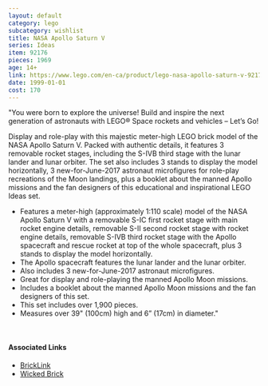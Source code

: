 ```yaml
---
layout: default
category: lego
subcategory: wishlist
title: NASA Apollo Saturn V
series: Ideas
item: 92176
pieces: 1969
age: 14+
link: https://www.lego.com/en-ca/product/lego-nasa-apollo-saturn-v-92176
date: 1999-01-01
cost: 170
---
```


"You were born to explore the universe! Build and inspire the next generation of astronauts with LEGO® Space rockets and vehicles – Let’s Go!

Display and role-play with this majestic meter-high LEGO brick model of the NASA Apollo Saturn V. Packed with authentic details, it features 3 removable rocket stages, including the S-IVB third stage with the lunar lander and lunar orbiter. The set also includes 3 stands to display the model horizontally, 3 new-for-June-2017 astronaut microfigures for role-play recreations of the Moon landings, plus a booklet about the manned Apollo missions and the fan designers of this educational and inspirational LEGO Ideas set.

* Features a meter-high (approximately 1:110 scale) model of the NASA Apollo Saturn V with a removable S-IC first rocket stage with main rocket engine details, removable S-II second rocket stage with rocket engine details, removable S-IVB third rocket stage with the Apollo spacecraft and rescue rocket at top of the whole spacecraft, plus 3 stands to display the model horizontally.
* The Apollo spacecraft features the lunar lander and the lunar orbiter.
* Also includes 3 new-for-June-2017 astronaut microfigures.
* Great for display and role-playing the manned Apollo Moon missions.
* Includes a booklet about the manned Apollo Moon missions and the fan designers of this set.
* This set includes over 1,900 pieces.
* Measures over 39" (100cm) high and 6” (17cm) in diameter."

<br>

#### Associated Links

* [BrickLink](https://www.bricklink.com/v2/catalog/catalogitem.page?S=21309-1)
* [Wicked Brick](https://www.wickedbrick.com/en-ca/products/wall-mounted-display-case-horizontal-for-lego-ideas-nasa-apollo-saturn-v-92176)
